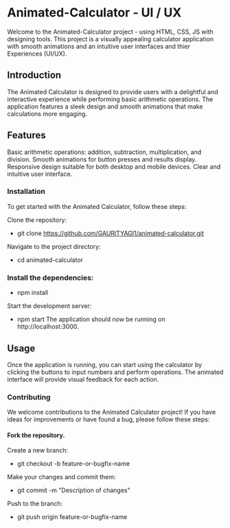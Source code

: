 # Animated-Calculator - UI / UX
 Welcome to the Animated-Calculator project - using HTML, CSS, JS with designing tools. This project is a visually appealing calculator application with smooth animations and an intuitive user interfaces and thier Experiences (UI/UX).

## Introduction
The Animated Calculator is designed to provide users with a delightful and interactive experience while performing basic arithmetic operations. The application features a sleek design and smooth animations that make calculations more engaging.

## Features
Basic arithmetic operations: addition, subtraction, multiplication, and division.
Smooth animations for button presses and results display.
Responsive design suitable for both desktop and mobile devices.
Clear and intuitive user interface.

### Installation
To get started with the Animated Calculator, follow these steps:

Clone the repository:
- git clone https://github.com/GAURITYAGI1/animated-calculator.git

Navigate to the project directory:
- cd animated-calculator

### Install the dependencies:
- npm install

Start the development server:

- npm start
The application should now be running on http://localhost:3000.

## Usage
Once the application is running, you can start using the calculator by clicking the buttons to input numbers and perform operations. The animated interface will provide visual feedback for each action.

### Contributing
We welcome contributions to the Animated Calculator project! If you have ideas for improvements or have found a bug, please follow these steps:

#### Fork the repository.
Create a new branch:

- git checkout -b feature-or-bugfix-name

Make your changes and commit them:
- git commit -m "Description of changes"

Push to the branch:

- git push origin feature-or-bugfix-name

